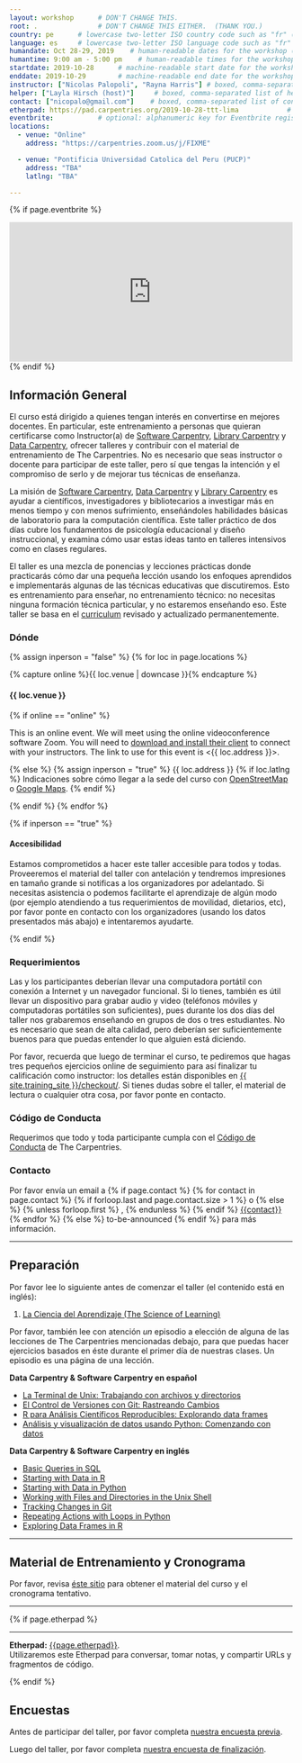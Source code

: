 ```yaml
---
layout: workshop      # DON'T CHANGE THIS.
root: .               # DON'T CHANGE THIS EITHER.  (THANK YOU.)
country: pe      # lowercase two-letter ISO country code such as "fr" (see https://en.wikipedia.org/wiki/ISO_3166-1)
language: es     # lowercase two-letter ISO language code such as "fr" (see https://en.wikipedia.org/wiki/ISO_639-1)
humandate: Oct 28-29, 2019    # human-readable dates for the workshop (e.g., "Feb 17-18, 2020")
humantime: 9:00 am - 5:00 pm    # human-readable times for the workshop (e.g., "9:00 am - 4:30 pm")
startdate: 2019-10-28      # machine-readable start date for the workshop in YYYY-MM-DD format like 2015-01-01
enddate: 2019-10-29        # machine-readable end date for the workshop in YYYY-MM-DD format like 2015-01-02
instructor: ["Nicolas Palopoli", "Rayna Harris"] # boxed, comma-separated list of instructors' names as strings, like ["Kay McNulty", "Betty Jennings", "Betty Snyder"]
helper: ["Layla Hirsch (host)"]     # boxed, comma-separated list of helpers' names, like ["Marlyn Wescoff", "Fran Bilas", "Ruth Lichterman"]
contact: ["nicopalo@gmail.com"]    # boxed, comma-separated list of contact email addresses for the host, lead instructor, or whoever else is handling questions, like ["marlyn.wescoff@example.org", "fran.bilas@example.org", "ruth.lichterman@example.org"]
etherpad: https://pad.carpentries.org/2019-10-28-ttt-lima            # optional: URL for the workshop Etherpad if there is one
eventbrite:           # optional: alphanumeric key for Eventbrite registration, e.g., "1234567890AB" (if Eventbrite is being used)
locations:
  - venue: "Online"
    address: "https://carpentries.zoom.us/j/FIXME"

  - venue: "Pontificia Universidad Catolica del Peru (PUCP)"
    address: "TBA"
    latlng: "TBA"

---
```


<!-- See instructions in the comments below for how to edit specific sections of this workshop template. -->

<!--
  HEADER

  Edit the values in the block above to be appropriate for your workshop.
  If the value is not 'true', 'false', 'null', or a number, please use
  double quotation marks around the value, unless specified otherwise.
  And run 'tools/check' *before* committing to make sure that changes are good.
-->

<!--
  EVENTBRITE

  This block includes the Eventbrite registration widget if
  'eventbrite' has been set in the header.  You can delete it if you
  are not using Eventbrite, or leave it in, since it will not be
  displayed if the 'eventbrite' field in the header is not set.
-->
{% if page.eventbrite %}
<iframe
  src="https://www.eventbrite.com/tickets-external?eid={{page.eventbrite}}&ref=etckt"
  frameborder="0"
  width="100%"
  height="248px"
  scrolling="auto">
</iframe>
{% endif %}

<h2 id="general">Información General</h2>

<!--
  INTRODUCTION

  Edit the general explanatory paragraph below if you want to change
  the pitch.
-->

<p>
  El curso está dirigido a quienes tengan
  interés en convertirse en mejores docentes. En particular, este entrenamiento
  a personas que quieran certificarse como Instructor(a) de <a href="{{ site.swc_site }}">Software Carpentry</a>,
  <a href="{{ site.lc_site }}">Library Carpentry</a> y <a href="{{ site.dc_site }}">Data Carpentry</a>,
  ofrecer talleres y contribuir con el material de entrenamiento de The Carpentries.
  No es necesario que seas instructor o docente para participar de este taller,
  pero sí que tengas la intención y el compromiso de serlo
  y de mejorar tus técnicas de enseñanza.
</p>

<p>
  La misión de <a href="{{ site.swc_site }}">Software Carpentry</a>,
  <a href="{{ site.dc_site }}">Data Carpentry</a> y
  <a href="{{ site.lc_site }}">Library Carpentry</a> es 
  ayudar a científicos, investigadores y bibliotecarios a investigar más en menos tiempo
  y con menos sufrimiento, enseñándoles habilidades básicas de laboratorio para la computación
  científica. Este taller práctico de dos días cubre los fundamentos de
  psicología educacional y diseño instruccional, y examina cómo
  usar estas ideas tanto en talleres intensivos como en clases regulares.
</p>
<p>
  El taller es una mezcla de ponencias y lecciones prácticas donde 
  practicarás cómo dar una pequeña lección usando los enfoques aprendidos e
  implementarás algunas de las técnicas educativas que discutiremos.
  Esto es entrenamiento para enseñar, no entrenamiento técnico: no
  necesitas ninguna formación técnica particular, y no estaremos
  enseñando eso. Este taller se basa en el <a href="{{ site.training_site }}">curriculum</a>
  revisado y actualizado permanentemente.
</p>

<!--
  LOCATION

  This block displays the address and links to maps showing directions
  if the latitude and longitude of the workshop have been set.  You
  can use http://itouchmap.com/latlong.html to find the lat/long of an
  address.
  -->
<h3 id="where">Dónde</h3>

{% assign inperson = "false" %}
{% for loc in page.locations %}

{% capture online %}{{ loc.venue | downcase }}{% endcapture %}

<h4>{{ loc.venue }}</h4>

{% if online == "online" %}

This is an online event. We will meet using the online videoconference software Zoom. You will need to <a href="https://zoom.us/download">download and install their client</a> to connect with your instructors. The link to use for this event is <{{ loc.address }}>.

{% else %}
{% assign inperson = "true" %}
{{ loc.address }} {% if loc.latlng %} Indicaciones sobre cómo llegar a la sede del curso con 
    <a href="//www.openstreetmap.org/?mlat={{loc.latlng | replace:',','&mlon='}}&zoom=16">OpenStreetMap</a>
    o 
    <a href="//maps.google.com/maps?q={{loc.latlng}}">Google Maps</a>. {% endif %}

{% endif %}
{% endfor %}

{% if inperson == "true" %}

<h4 id="accessibility">Accesibilidad</h4>

Estamos comprometidos a hacer este taller accesible para todos y todas. Proveeremos el material del taller con antelación
y tendremos impresiones en tamaño grande si notificas a los organizadores por adelantado. Si necesitas asistencia o podemos 
facilitarte el aprendizaje de algún modo (por ejemplo atendiendo a tus requerimientos de movilidad, dietarios, etc), 
por favor ponte en contacto con los organizadores (usando los datos presentados más abajo) e intentaremos ayudarte.

{% endif %}

<h3>Requerimientos</h3>

Las y los participantes deberían llevar una computadora portátil con conexión a Internet y un
navegador funcional. Si lo tienes, también es útil llevar un dispositivo para grabar audio y video
(teléfonos móviles y computadoras portátiles son suficientes), pues durante los dos días del taller
nos grabaremos enseñando en grupos de dos o tres estudiantes. No es necesario que sean de
alta calidad, pero deberían ser suficientemente buenos para que puedas entender lo que
alguien está diciendo.

Por favor, recuerda que luego de terminar el curso, te pediremos que hagas
tres pequeños ejercicios online de seguimiento para así finalizar tu calificación
como instructor: los detalles están disponibles en
<a href="{{ site.training_site }}/checkout/">{{ site.training_site }}/checkout/</a>.
Si tienes dudas sobre el taller, el material de lectura
o cualquier otra cosa, por favor ponte en contacto.

<h3>Código de Conducta</h3>

Requerimos que todo y toda participante cumpla con el <a href="{{site.swc_site }}/conduct/">Código de Conducta</a>
de The Carpentries.

<h3 id="contact">Contacto</h3>
<p>
Por favor envía un email a
{% if page.contact %}
  {% for contact in page.contact %}
    {% if forloop.last and page.contact.size > 1 %}
      o
    {% else %}
      {% unless forloop.first %}
      ,
      {% endunless %}
    {% endif %}
    <a href='mailto:{{contact}}'>{{contact}}</a>
  {% endfor %}
{% else %}
  to-be-announced
{% endif %}
para más información.
</p>

<hr/>

<h2 id="preparation" name="preparation">Preparación</h2>

<p>
  Por favor lee lo siguiente antes de comenzar el taller (el contenido está en inglés):
</p>
<ol>
  <li><a href="{{ site.training_site }}/papers/science-of-learning-2015.pdf">La Ciencia del Aprendizaje (The Science of Learning)</a></li>
</ol>
<p>
  Por favor, también lee con atención <em>un</em> episodio a elección de alguna de las lecciones de The Carpentries mencionadas debajo,
  para que puedas hacer ejercicios basados en éste durante el primer día de nuestras clases. 
  Un episodio es una página de una lección.
</p>

<div class="row">
  <div class="col-md-6">
    <p><strong>Data Carpentry & Software Carpentry en español</strong></p>
    <ul>
      <li><a href="https://swcarpentry.github.io/shell-novice-es/03-create/">La Terminal de Unix: Trabajando con archivos y directorios</a></li>
      <li><a href="https://swcarpentry.github.io/git-novice-es/04-changes/">El Control de Versiones con Git: Rastreando Cambios</a></li>
      <li><a href="https://swcarpentry.github.io/r-novice-gapminder-es/05-data-structures-part2/">R para Análisis Científicos Reproducibles: Explorando data frames</a></li> 
      <li><a href="https://datacarpentry.org/python-ecology-lesson-es/02-starting-with-data/index.html">Análisis y visualización de datos usando Python: Comenzando con datos</a></li> 
    </ul>
  </div>
  <div class="col-md-6">
    <p><strong>Data Carpentry & Software Carpentry en inglés</strong></p>
    <ul>
      <li><a href="{{ site.dc_site }}/sql-ecology-lesson/01-sql-basic-queries">Basic Queries in SQL</a></li>
      <li><a href="{{ site.dc_site }}/R-ecology-lesson/02-starting-with-data.html">Starting with Data in R</a></li>
      <li><a href="{{ site.dc_site }}/python-ecology-lesson/01-starting-with-data">Starting with Data in Python</a></li>
      <li><a href="{{ site.swc_pages }}/shell-novice/03-create/">Working with Files and Directories in the Unix Shell</a></li>
      <li><a href="{{ site.swc_pages }}/git-novice/04-changes/">Tracking Changes in Git</a></li>
      <li><a href="{{ site.swc_pages }}/python-novice-inflammation/02-loop/">Repeating Actions with Loops in Python</a></li>
      <li><a href="{{ site.swc_pages }}/r-novice-gapminder/05-data-structures-part2/">Exploring Data Frames in R</a></li>
    </ul>
  </div>
</div>

  

<hr/>

<h2 id="materials" name="materials">Material de Entrenamiento y Cronograma</h2>

<p>
  Por favor, revisa <a href="{{ site.training_site }}">éste sitio</a> para obtener el material del curso y el cronograma tentativo.
</p>


<hr/>

<!--

<div class="row">
  <div class="col-md-6">
    <h3>Day 1</h3>
    <table class="table table-striped">
      <tr> <td>09:00</td> <td>Welcome </td> </tr>
      <tr> <td>09:15</td> <td>How Learning Works: The Importance of Practice </td> </tr>
      <tr> <td>10:20</td> <td>How Learning Works: Expertise and Instruction </td> </tr>
      <tr> <td>11:10</td> <td>Morning Coffee </td> </tr>
      <tr> <td>11:25</td> <td>How Learning Works: Working Memory and Cognitive Load </td> </tr>
      <tr> <td>12:15</td> <td>Building Teaching Skill: Getting Feedback </td> </tr>
      <tr> <td>12:35</td> <td>Lunch </td> </tr>
      <tr> <td>13:35</td> <td>Creating a Positive Learning Environment: Motivation and Demotivation </td> </tr>
      <tr> <td>14:40</td> <td>Creating a Positive Learning Environment: Mindset </td> </tr>
      <tr> <td>15:20</td> <td>Afternoon Coffee </td> </tr>
      <tr> <td>15:35</td> <td>Building Teaching Skill: The Importance of Practice </td> </tr>
      <tr> <td>16:45</td> <td>Wrap-Up and Homework for Tomorrow </td> </tr>
      <tr> <td>17:05</td> <td>Finish </td> </tr>
    </table>
  </div>
  <div class="col-md-6">
    <h3>Day 2</h3>
    <table class="table table-striped">
      <tr> <td>09:00</td> <td>Welcome Back </td> </tr>
      <tr> <td>09:10</td> <td>Building Teaching Skill: Lesson Study </td> </tr>
      <tr> <td>10:05</td> <td>Building Teaching Skill: Live Coding </td> </tr>
      <tr> <td>11:05</td> <td>Morning Coffee </td> </tr>
      <tr> <td>11:20</td> <td>Building Teaching Skill: Performance Revised </td> </tr>
      <tr> <td>12:00</td> <td>Lunch </td> </tr>
      <tr> <td>13:00</td> <td>The Carpentries: Workshop Introductions </td> </tr>
      <tr> <td>14:10</td> <td>The Carpentries: How We Operate </td> </tr>
      <tr> <td>15:15</td> <td>Afternoon Coffee </td> </tr>
      <tr> <td>15:30</td> <td>The Carpentries: Teaching Practices </td> </tr>
      <tr> <td>16:00</td> <td>Afternoon Wrap-Up </td> </tr>
      <tr> <td>16:45</td> <td>Finish </td> </tr>
    </table>
  </div>
</div>

-->

<!--
  ETHERPAD

  At `_misc/etherpad.txt` you will find a template for the etherpad.

  Display the Etherpad for the workshop.  You can set this up in
  advance or on the first day; either way, make sure you push changes
  to GitHub after you have its URL.  To create an Etherpad, go to

      http://pad.software-carpentry.org/YYYY-MM-DD-site

  where 'YYYY-MM-DD-site' is the identifier for your workshop,
  e.g., '2015-06-10-esu'.
-->
{% if page.etherpad %}
<hr/>

<p id="etherpad">
  <strong>Etherpad:</strong> <a href="{{page.etherpad}}">{{page.etherpad}}</a>.
  <br/>
  Utilizaremos este Etherpad para conversar, tomar notas, y compartir URLs y fragmentos de código.
</p>

{% endif %}

<h2 id="pre_workshop_survey">Encuestas</h2>

<p>
  Antes de participar del taller, por favor completa <a href="{{ site.instructor_pre_survey }}{{ site.github.project_title }}">nuestra encuesta previa</a>.
</p>


<p>
  Luego del taller, por favor completa <a href="{{ site.instructor_post_survey }}{{ site.github.project_title }}">nuestra encuesta de finalización</a>.
</p>
